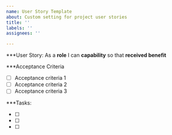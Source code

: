 ```yaml
---
name: User Story Template
about: Custom setting for project user stories
title: ''
labels: ''
assignees: ''

---
```


***User Story:
As a **role** I can **capability** so that **received benefit**

***Acceptance Criteria

- [ ]   Acceptance criteria 1
- [ ]   Acceptance criteria 2
- [ ]  Acceptance criteria 3

***Tasks:

- [ ] 
- [ ] 
- [ ]
